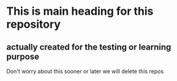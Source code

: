 # This is main heading for this repository 
## actually created for the testing or learning purpose
Don't worry about this sooner or later we will delete this repos
